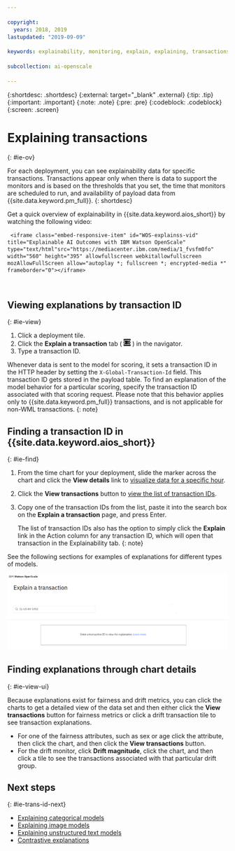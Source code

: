 ```yaml
---

copyright:
  years: 2018, 2019
lastupdated: "2019-09-09"

keywords: explainability, monitoring, explain, explaining, transactions, transaction ID

subcollection: ai-openscale

---
```


{:shortdesc: .shortdesc}
{:external: target="_blank" .external}
{:tip: .tip}
{:important: .important}
{:note: .note}
{:pre: .pre}
{:codeblock: .codeblock}
{:screen: .screen}

# Explaining transactions
{: #ie-ov}

For each deployment, you can see explainability data for specific transactions. Transactions appear only when there is data to support the monitors and is based on the thresholds that you set, the time that monitors are scheduled to run, and availability of payload data from {{site.data.keyword.pm_full}}.
{: shortdesc}

Get a quick overview of explainability in {{site.data.keyword.aios_short}} by watching the following video:


<p>
  <div class="embed-responsive embed-responsive-16by9">


     <iframe class="embed-responsive-item" id="WOS-explainss-vid" title="Explainable AI Outcomes with IBM Watson OpenScale" type="text/html"src="https://mediacenter.ibm.com/media/1_fvsfm0fo" width="560" height="395" allowfullscreen webkitallowfullscreen mozAllowFullScreen allow="autoplay *; fullscreen *; encrypted-media *" frameborder="0"></iframe>

  </div>
</p>

<p>&nbsp;</p>


## Viewing explanations by transaction ID
{: #ie-view}

1. Click a deployment tile.
2. Click the **Explain a transaction** tab ( ![Explain a transaction tab](images/wos-insight-transact-tab.png) ) in the navigator.
3. Type a transaction ID.

Whenever data is sent to the model for scoring, it sets a transaction ID in the HTTP header by setting the `X-Global-Transaction-Id` field. This transaction ID gets stored in the payload table. To find an explanation of the model behavior for a particular scoring, specify the transaction ID associated with that scoring request. Please note that this behavior applies only to {{site.data.keyword.pm_full}} transactions, and is not applicable for non-WML transactions.
{: note}

## Finding a transaction ID in {{site.data.keyword.aios_short}}
{: #ie-find}

1.  From the time chart for your deployment, slide the marker across the chart and click the **View details** link to [visualize data for a specific hour](/docs/services/ai-openscale?topic=ai-openscale-it-ov#it-vdet).
1.  Click the **View transactions** button to [view the list of transaction IDs](/docs/services/ai-openscale?topic=ai-openscale-it-ov#it-tra).
1.  Copy one of the transaction IDs from the list, paste it into the search box on the **Explain a transaction** page, and press Enter.

    The list of transaction IDs also has the option to simply click the **Explain** link in the Action column for any transaction ID, which will open that transaction in the Explainability tab.
    {: note}

  See the following sections for examples of explanations for different types of models.

  ![Explainability transaction ID](images/wos-insight-explain-trans-id.png)

## Finding explanations through chart details
{: #ie-view-ui}

Because explanations exist for fairness and drift metrics, you can click the charts to get a detailed view of the data set and then either click the **View transactions** button for fairness metrics or click a drift transaction tile to see transaction explanations.

- For one of the fairness attributes, such as sex or age click the attribute, then click the chart, and then click the **View transactions** button.
- For the drift monitor, click **Drift magnitude**, click the chart, and then click a tile to see the transactions associated with that particular drift group.

## Next steps
{: #ie-trans-id-next}

- [Explaining categorical models](/docs/services/ai-openscale?topic=ai-openscale-ie-class)
- [Explaining image models](/docs/services/ai-openscale?topic=ai-openscale-ie-image)
- [Explaining unstructured text models](/docs/services/ai-openscale?topic=ai-openscale-ie-unstruct)
- [Contrastive explanations](/docs/services/ai-openscale?topic=ai-openscale-ie-pp-pn)
